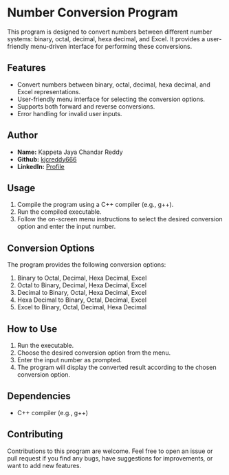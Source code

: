 # Number Conversion Program

This program is designed to convert numbers between different number systems: binary, octal, decimal, hexa decimal, and Excel. It provides a user-friendly menu-driven interface for performing these conversions.

## Features

- Convert numbers between binary, octal, decimal, hexa decimal, and Excel representations.
- User-friendly menu interface for selecting the conversion options.
- Supports both forward and reverse conversions.
- Error handling for invalid user inputs.

## Author

- **Name:** Kappeta Jaya Chandar Reddy
- **Github:** [kjcreddy666](https://github.com/kjcreddy666)
- **LinkedIn:** [Profile](https://www.linkedin.com/in/kjcreddy666)

## Usage

1. Compile the program using a C++ compiler (e.g., g++).
2. Run the compiled executable.
3. Follow the on-screen menu instructions to select the desired conversion option and enter the input number.

## Conversion Options

The program provides the following conversion options:

1. Binary to Octal, Decimal, Hexa Decimal, Excel
2. Octal to Binary, Decimal, Hexa Decimal, Excel
3. Decimal to Binary, Octal, Hexa Decimal, Excel
4. Hexa Decimal to Binary, Octal, Decimal, Excel
5. Excel to Binary, Octal, Decimal, Hexa Decimal

## How to Use

1. Run the executable.
2. Choose the desired conversion option from the menu.
3. Enter the input number as prompted.
4. The program will display the converted result according to the chosen conversion option.

## Dependencies

- C++ compiler (e.g., g++)

## Contributing

Contributions to this program are welcome. Feel free to open an issue or pull request if you find any bugs, have suggestions for improvements, or want to add new features.
